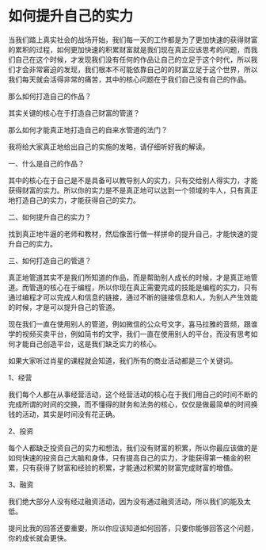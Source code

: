 # 如何提升自己的实力

当我们踏上真实社会的战场开始，我们每一天的工作都是为了更加快速的获得财富的累积的过程，如何更加快速的积累财富就是我们现在真正应该思考的问题，而我们自己在这个时候，才发现我们没有任何的作品让自己的立足于这个时代，所以我们才会非常窘迫的发现，我们根本不可能依靠自己的的财富立足于这个世界，所以我们每天就会活得非常的痛苦，其中的核心问题在于我们自己没有自己的作品。

那么如何打造自己的作品？

其实关键的核心在于打造自己财富的管道？

那么如何才能真正地打造自己的自来水管道的法门？

我将给大家真正地给出自己的实施的发略，请仔细听好我的解读。

一、什么是自己的作品？

其中的核心在于自己是不是具备可以教导别人的实力，只有交给别人得实力，才能获得财富的实力。所以你的实力是不是真正地可以达到一个领域的牛人，只有真正地打造自己的实力，才能获得自己的实力。

二、如何提升自己的实力？

找到真正地牛逼的老师和教材，然后像苦行僧一样拼命的提升自己，才能快速的提升自己的实力。

三、如何打造自己的管道？

真正地管道其实不是我们所知道的作品，而是帮助别人成长的时候，才是真正地管道。而管道的核心在于编程，所以你现在真正需要完成的技能是编程的实力，只有通过编程才可以完成人和信息的链接，通过不断的链接信息和人，为别人产生效能的时候，才是可以提升自己的管道。

现在我们一直在使用别人的管道，例如微信的公众号文字，喜马拉雅的音频，跟谁学的视频买卖平台，例如简书的文字，我们一直在使用别人的平台，而没有思考如何才能自己创造平台，这是我们缺乏实力的核心。

如果大家听过肖星的课程就会知道，我们所有的商业活动都是三个关键词。

1、经营

我们每个人都在从事经营活动，这个经营活动的核心在于我们用自己的时间不断的完成所谓的时间的交换，而不懂得的财务和法务的核心，仅仅是做最简单的时间换钱的活动，其实是时间没有花正确。

2、投资

每个人都缺乏投资自己的实力和想法，我们没有财富的积累，所以你最应该做的是如何快速的投资自己大脑和身体，只有提高自己的实力，才能获得第一桶金的积累，只有获得了财富和经验的积累，才能通过积累的财富完成财富的增值。

3、融资

我们绝大部分人没有经过融资活动，因为没有通过融资活动，所以我们的能及太低。

提问比我的回答还要重要，所以你应该知道如何回答，只要你能够回答这个问题，你的成长就会更快。
